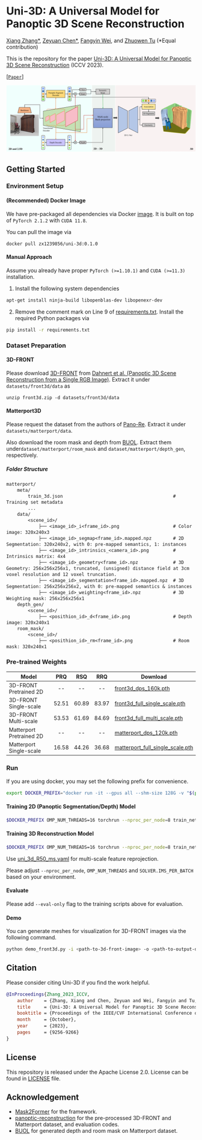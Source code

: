 # Uni-3D: A Universal Model for Panoptic 3D Scene Reconstruction

[Xiang Zhang*](https://xzhang.dev), [Zeyuan Chen*](https://zeyuan-chen.com), [Fangyin Wei](https://weify627.github.io), and [Zhuowen Tu](https://pages.ucsd.edu/~ztu/) (\*Equal contribution)

This is the repository for the paper [Uni-3D: A Universal Model for Panoptic 3D Scene Reconstruction](https://openaccess.thecvf.com/content/ICCV2023/papers/Zhang_Uni-3D_A_Universal_Model_for_Panoptic_3D_Scene_Reconstruction_ICCV_2023_paper.pdf) (ICCV 2023).

[[`Paper`](https://openaccess.thecvf.com/content/ICCV2023/papers/Zhang_Uni-3D_A_Universal_Model_for_Panoptic_3D_Scene_Reconstruction_ICCV_2023_paper.pdf)]

<img src="figures/main.png" />

## Getting Started

### Environment Setup

#### (Recommended) Docker Image
We have pre-packaged all dependencies via Docker [image](https://hub.docker.com/r/zx1239856/uni-3d/tags). It is built on top of `PyTorch 2.1.2` with `CUDA 11.8`.

You can pull the image via
```
docker pull zx1239856/uni-3d:0.1.0
```

#### Manual Approach

Assume you already have proper `PyTorch (>=1.10.1)` and `CUDA (>=11.3)` installation.

1. Install the following system dependencies
```bash
apt-get install ninja-build libopenblas-dev libopenexr-dev
```

2. Remove the comment mark on Line 9 of [requirements.txt](requirements.txt). Install the required Python packages via
```bash
pip install -r requirements.txt
```

### Dataset Preparation

#### 3D-FRONT

Please download [3D-FRONT](https://tianchi.aliyun.com/specials/promotion/alibaba-3d-scene-dataset) from [Dahnert et al. (Panoptic 3D Scene Reconstruction from a Single RGB Image)](https://github.com/xheon/panoptic-reconstruction/tree/main#download). Extract it under `datasets/front3d/data` as 
```
unzip front3d.zip -d datasets/front3d/data
```

#### Matterport3D

Please request the dataset from the authors of [Pano-Re](https://github.com/xheon/panoptic-reconstruction). Extract it under `datasets/matterport/data`. 

Also download the room mask and depth from [BUOL](https://github.com/chtsy/buol). Extract them under`dataset/matterport/room_mask` and `dataset/matterport/depth_gen`, respectively.

##### Folder Structure
```
matterport/
    meta/
        train_3d.json                                         # Training set metadata
        ...
    data/
        <scene_id>/            
            ├── <image_id>_i<frame_id>.png                    # Color image: 320x240x3
            ├── <image_id>_segmap<frame_id>.mapped.npz        # 2D Segmentation: 320x240x2, with 0: pre-mapped semantics, 1: instances
            ├── <image_id>_intrinsics_<camera_id>.png         # Intrinsics matrix: 4x4
            ├── <image_id>_geometry<frame_id>.npz             # 3D Geometry: 256x256x256x1, truncated, (unsigned) distance field at 3cm voxel resolution and 12 voxel truncation.
            ├── <image_id>_segmentation<frame_id>.mapped.npz  # 3D Segmentation: 256x256x256x2, with 0: pre-mapped semantics & instances
            ├── <image_id>_weighting<frame_id>.npz            # 3D Weighting mask: 256x256x256x1
    depth_gen/
        <scene_id>/     
            ├── <posithion_id>_d<frame_id>.png                # Depth image: 320x240x1
    room_mask/
        <scene_id>/   
            ├── <posithion_id>_rm<frame_id>.png               # Room mask: 320x240x1
```

### Pre-trained Weights

| Model                    | PRQ  | RSQ  | RRQ  | Download |
| ------------------------ | :--: | :--: | :--: | -------- |
| 3D-FRONT Pretrained 2D   |  --  |  --  |  --  | [front3d_dps_160k.pth](https://ucsdcloud-my.sharepoint.com/:u:/g/personal/xiz102_ucsd_edu/EboqJU7ZZ2FCiWxKKd_9BMgB2AGUxGO8DbGlo7r95GCAoA?e=s6Ok8e) |
| 3D-FRONT Single-scale    | 52.51 | 60.89 | 83.97 | [front3d_full_single_scale.pth](https://ucsdcloud-my.sharepoint.com/:u:/g/personal/xiz102_ucsd_edu/EeElQbNMin9IohabPpGrMFUBmpDpeozXfpgy1Fj2h1ZS6w?e=AzaruR) |
| 3D-FRONT Multi-scale     | 53.53 | 61.69 | 84.69 | [front3d_full_multi_scale.pth](https://ucsdcloud-my.sharepoint.com/:u:/g/personal/xiz102_ucsd_edu/EcnDpfw1ZdJOgf-sNRHRtZ4B-OvwMH-ldS-h3_I5KlW2ag?e=vufGhW) |
| Matterport Pretrained 2D |  --  |  --  |  --  | [matterport_dps_120k.pth](https://ucsdcloud-my.sharepoint.com/:u:/g/personal/xiz102_ucsd_edu/EZtb_q9PgWhIl1Q6nSuV0bYBIVJUWnzMXh79002ZjEpwJA?e=hJMBVv) |
| Matterport Single-scale  | 16.58 | 44.26 | 36.68 | [matterport_full_single_scale.pth](https://ucsdcloud-my.sharepoint.com/:u:/g/personal/xiz102_ucsd_edu/ESZ7udkc4RxCkQcyLcZ3-08BjDDxkRHo6LRRoFqRnR_A3g?e=P88gGp) |

### Run

If you are using docker, you may set the following prefix for convenience.
```bash
export DOCKER_PREFIX="docker run -it --gpus all --shm-size 128G -v "$(pwd)":/workspace zx1239856/uni-3d:0.1.0"
```

#### Training 2D (Panoptic Segmentation/Depth) Model
```bash
$DOCKER_PREFIX OMP_NUM_THREADS=16 torchrun --nproc_per_node=8 train_net.py --config-file configs/front3d/mask2former_R50_bs16_160k.yaml OUTPUT_DIR <path-to-output-dir>
```

#### Training 3D Reconstruction Model
```bash
$DOCKER_PREFIX OMP_NUM_THREADS=16 torchrun --nproc_per_node=8 train_net.py --config-file configs/front3d/uni_3d_R50.yaml MODEL.WEIGHTS <path-to-pretrained-2d-model> OUTPUT_DIR <path-to-output-dir>
```

Use [uni_3d_R50_ms.yaml](configs/front3d/uni_3d_R50_ms.yaml) for multi-scale feature reprojection.

Please adjust `--nproc_per_node`, `OMP_NUM_THREADS` and `SOLVER.IMS_PER_BATCH` based on your environment.

#### Evaluate

Please add `--eval-only` flag to the training scripts above for evaluation.


#### Demo
You can generate meshes for visualization for 3D-FRONT images via the following command.

```bash
python demo_front3d.py -i <path-to-3d-front-image> -o <path-to-output-dir> -m <path-to-pretrained-model>
```


## Citation

Please consider citing Uni-3D if you find the work helpful.

```BibTeX
@InProceedings{Zhang_2023_ICCV,
    author    = {Zhang, Xiang and Chen, Zeyuan and Wei, Fangyin and Tu, Zhuowen},
    title     = {Uni-3D: A Universal Model for Panoptic 3D Scene Reconstruction},
    booktitle = {Proceedings of the IEEE/CVF International Conference on Computer Vision (ICCV)},
    month     = {October},
    year      = {2023},
    pages     = {9256-9266}
}
```

## License
This repository is released under the Apache License 2.0. License can be found in [LICENSE](LICENSE) file.

## Acknowledgement

- [Mask2Former](https://github.com/facebookresearch/Mask2Former) for the framework.
- [panoptic-reconstruction](https://github.com/xheon/panoptic-reconstruction) for the pre-processed 3D-FRONT and Matterport dataset, and evaluation codes.
- [BUOL](https://github.com/chtsy/buol) for generated depth and room mask on Matterport dataset.
